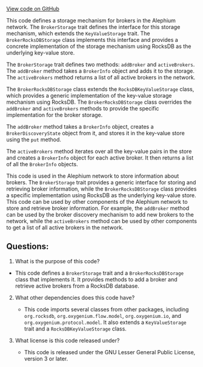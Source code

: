 [View code on GitHub](https://github.com/oxygenium/oxygenium/flow/src/main/scala/org/oxygenium/flow/io/BrokerStorage.scala)

This code defines a storage mechanism for brokers in the Alephium network. The `BrokerStorage` trait defines the interface for this storage mechanism, which extends the `KeyValueStorage` trait. The `BrokerRocksDBStorage` class implements this interface and provides a concrete implementation of the storage mechanism using RocksDB as the underlying key-value store.

The `BrokerStorage` trait defines two methods: `addBroker` and `activeBrokers`. The `addBroker` method takes a `BrokerInfo` object and adds it to the storage. The `activeBrokers` method returns a list of all active brokers in the network.

The `BrokerRocksDBStorage` class extends the `RocksDBKeyValueStorage` class, which provides a generic implementation of the key-value storage mechanism using RocksDB. The `BrokerRocksDBStorage` class overrides the `addBroker` and `activeBrokers` methods to provide the specific implementation for the broker storage.

The `addBroker` method takes a `BrokerInfo` object, creates a `BrokerDiscoveryState` object from it, and stores it in the key-value store using the `put` method.

The `activeBrokers` method iterates over all the key-value pairs in the store and creates a `BrokerInfo` object for each active broker. It then returns a list of all the `BrokerInfo` objects.

This code is used in the Alephium network to store information about brokers. The `BrokerStorage` trait provides a generic interface for storing and retrieving broker information, while the `BrokerRocksDBStorage` class provides a specific implementation using RocksDB as the underlying key-value store. This code can be used by other components of the Alephium network to store and retrieve broker information. For example, the `addBroker` method can be used by the broker discovery mechanism to add new brokers to the network, while the `activeBrokers` method can be used by other components to get a list of all active brokers in the network.
## Questions: 
 1. What is the purpose of this code?
   - This code defines a `BrokerStorage` trait and a `BrokerRocksDBStorage` class that implements it. It provides methods to add a broker and retrieve active brokers from a RocksDB database.

2. What other dependencies does this code have?
   - This code imports several classes from other packages, including `org.rocksdb`, `org.oxygenium.flow.model`, `org.oxygenium.io`, and `org.oxygenium.protocol.model`. It also extends a `KeyValueStorage` trait and a `RocksDBKeyValueStorage` class.

3. What license is this code released under?
   - This code is released under the GNU Lesser General Public License, version 3 or later.
